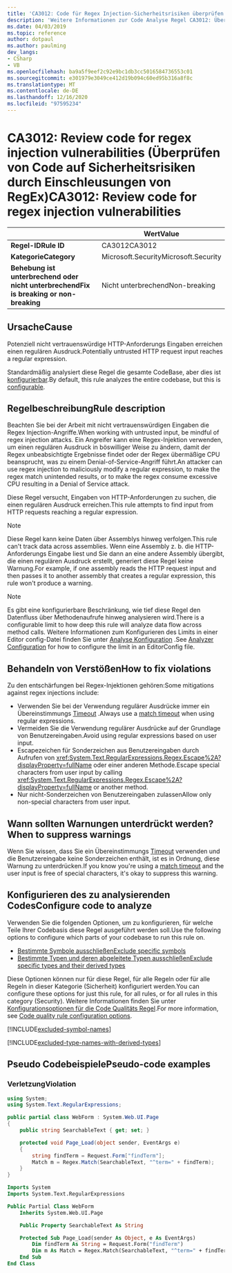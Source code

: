 ```yaml
---
title: 'CA3012: Code für Regex Injection-Sicherheitsrisiken überprüfen (Code Analyse)'
description: 'Weitere Informationen zur Code Analyse Regel CA3012: Überprüfen von Code für Regex Injection-Sicherheitsrisiken'
ms.date: 04/03/2019
ms.topic: reference
author: dotpaul
ms.author: paulming
dev_langs:
- CSharp
- VB
ms.openlocfilehash: ba9a5f9eef2c92e9bc1db3cc5016584736553c01
ms.sourcegitcommit: e301979e3049ce412d19b094c60ed95b316a8f8c
ms.translationtype: MT
ms.contentlocale: de-DE
ms.lasthandoff: 12/16/2020
ms.locfileid: "97595234"
---
```

# <a name="ca3012-review-code-for-regex-injection-vulnerabilities"></a><span data-ttu-id="7204c-103">CA3012: Review code for regex injection vulnerabilities (Überprüfen von Code auf Sicherheitsrisiken durch Einschleusungen von RegEx)</span><span class="sxs-lookup"><span data-stu-id="7204c-103">CA3012: Review code for regex injection vulnerabilities</span></span>

| | <span data-ttu-id="7204c-104">Wert</span><span class="sxs-lookup"><span data-stu-id="7204c-104">Value</span></span> |
|-|-|
| <span data-ttu-id="7204c-105">**Regel-ID**</span><span class="sxs-lookup"><span data-stu-id="7204c-105">**Rule ID**</span></span> |<span data-ttu-id="7204c-106">CA3012</span><span class="sxs-lookup"><span data-stu-id="7204c-106">CA3012</span></span>|
| <span data-ttu-id="7204c-107">**Kategorie**</span><span class="sxs-lookup"><span data-stu-id="7204c-107">**Category**</span></span> |<span data-ttu-id="7204c-108">Microsoft.Security</span><span class="sxs-lookup"><span data-stu-id="7204c-108">Microsoft.Security</span></span>|
| <span data-ttu-id="7204c-109">**Behebung ist unterbrechend oder nicht unterbrechend**</span><span class="sxs-lookup"><span data-stu-id="7204c-109">**Fix is breaking or non-breaking**</span></span> |<span data-ttu-id="7204c-110">Nicht unterbrechend</span><span class="sxs-lookup"><span data-stu-id="7204c-110">Non-breaking</span></span>|

## <a name="cause"></a><span data-ttu-id="7204c-111">Ursache</span><span class="sxs-lookup"><span data-stu-id="7204c-111">Cause</span></span>

<span data-ttu-id="7204c-112">Potenziell nicht vertrauenswürdige HTTP-Anforderungs Eingaben erreichen einen regulären Ausdruck.</span><span class="sxs-lookup"><span data-stu-id="7204c-112">Potentially untrusted HTTP request input reaches a regular expression.</span></span>

<span data-ttu-id="7204c-113">Standardmäßig analysiert diese Regel die gesamte CodeBase, aber dies ist [konfigurierbar](#configure-code-to-analyze).</span><span class="sxs-lookup"><span data-stu-id="7204c-113">By default, this rule analyzes the entire codebase, but this is [configurable](#configure-code-to-analyze).</span></span>

## <a name="rule-description"></a><span data-ttu-id="7204c-114">Regelbeschreibung</span><span class="sxs-lookup"><span data-stu-id="7204c-114">Rule description</span></span>

<span data-ttu-id="7204c-115">Beachten Sie bei der Arbeit mit nicht vertrauenswürdigen Eingaben die Regex Injection-Angriffe.</span><span class="sxs-lookup"><span data-stu-id="7204c-115">When working with untrusted input, be mindful of regex injection attacks.</span></span> <span data-ttu-id="7204c-116">Ein Angreifer kann eine Regex-Injektion verwenden, um einen regulären Ausdruck in böswilliger Weise zu ändern, damit der Regex unbeabsichtigte Ergebnisse findet oder der Regex übermäßige CPU beansprucht, was zu einem Denial-of-Service-Angriff führt.</span><span class="sxs-lookup"><span data-stu-id="7204c-116">An attacker can use regex injection to maliciously modify a regular expression, to make the regex match unintended results, or to make the regex consume excessive CPU resulting in a Denial of Service attack.</span></span>

<span data-ttu-id="7204c-117">Diese Regel versucht, Eingaben von HTTP-Anforderungen zu suchen, die einen regulären Ausdruck erreichen.</span><span class="sxs-lookup"><span data-stu-id="7204c-117">This rule attempts to find input from HTTP requests reaching a regular expression.</span></span>

> [!NOTE]
> <span data-ttu-id="7204c-118">Diese Regel kann keine Daten über Assemblys hinweg verfolgen.</span><span class="sxs-lookup"><span data-stu-id="7204c-118">This rule can't track data across assemblies.</span></span> <span data-ttu-id="7204c-119">Wenn eine Assembly z. b. die HTTP-Anforderungs Eingabe liest und Sie dann an eine andere Assembly übergibt, die einen regulären Ausdruck erstellt, generiert diese Regel keine Warnung.</span><span class="sxs-lookup"><span data-stu-id="7204c-119">For example, if one assembly reads the HTTP request input and then passes it to another assembly that creates a regular expression, this rule won't produce a warning.</span></span>

> [!NOTE]
> <span data-ttu-id="7204c-120">Es gibt eine konfigurierbare Beschränkung, wie tief diese Regel den Datenfluss über Methodenaufrufe hinweg analysieren wird.</span><span class="sxs-lookup"><span data-stu-id="7204c-120">There is a configurable limit to how deep this rule will analyze data flow across method calls.</span></span> <span data-ttu-id="7204c-121">Weitere Informationen zum Konfigurieren des Limits in einer Editor config-Datei finden Sie unter [Analyse Konfiguration](https://github.com/dotnet/roslyn-analyzers/blob/master/docs/Analyzer%20Configuration.md#dataflow-analysis) .</span><span class="sxs-lookup"><span data-stu-id="7204c-121">See [Analyzer Configuration](https://github.com/dotnet/roslyn-analyzers/blob/master/docs/Analyzer%20Configuration.md#dataflow-analysis) for how to configure the limit in an EditorConfig file.</span></span>

## <a name="how-to-fix-violations"></a><span data-ttu-id="7204c-122">Behandeln von Verstößen</span><span class="sxs-lookup"><span data-stu-id="7204c-122">How to fix violations</span></span>

<span data-ttu-id="7204c-123">Zu den entschärfungen bei Regex-Injektionen gehören:</span><span class="sxs-lookup"><span data-stu-id="7204c-123">Some mitigations against regex injections include:</span></span>

- <span data-ttu-id="7204c-124">Verwenden Sie bei der Verwendung regulärer Ausdrücke immer ein Übereinstimmungs [Timeout](../../../standard/base-types/best-practices.md#use-time-out-values) .</span><span class="sxs-lookup"><span data-stu-id="7204c-124">Always use a [match timeout](../../../standard/base-types/best-practices.md#use-time-out-values) when using regular expressions.</span></span>
- <span data-ttu-id="7204c-125">Vermeiden Sie die Verwendung regulärer Ausdrücke auf der Grundlage von Benutzereingaben.</span><span class="sxs-lookup"><span data-stu-id="7204c-125">Avoid using regular expressions based on user input.</span></span>
- <span data-ttu-id="7204c-126">Escapezeichen für Sonderzeichen aus Benutzereingaben durch Aufrufen von <xref:System.Text.RegularExpressions.Regex.Escape%2A?displayProperty=fullName> oder einer anderen Methode.</span><span class="sxs-lookup"><span data-stu-id="7204c-126">Escape special characters from user input by calling <xref:System.Text.RegularExpressions.Regex.Escape%2A?displayProperty=fullName> or another method.</span></span>
- <span data-ttu-id="7204c-127">Nur nicht-Sonderzeichen von Benutzereingaben zulassen</span><span class="sxs-lookup"><span data-stu-id="7204c-127">Allow only non-special characters from user input.</span></span>

## <a name="when-to-suppress-warnings"></a><span data-ttu-id="7204c-128">Wann sollten Warnungen unterdrückt werden?</span><span class="sxs-lookup"><span data-stu-id="7204c-128">When to suppress warnings</span></span>

<span data-ttu-id="7204c-129">Wenn Sie wissen, dass Sie ein Übereinstimmungs [Timeout](../../../standard/base-types/best-practices.md#use-time-out-values) verwenden und die Benutzereingabe keine Sonderzeichen enthält, ist es in Ordnung, diese Warnung zu unterdrücken.</span><span class="sxs-lookup"><span data-stu-id="7204c-129">If you know you're using a [match timeout](../../../standard/base-types/best-practices.md#use-time-out-values) and the user input is free of special characters, it's okay to suppress this warning.</span></span>

## <a name="configure-code-to-analyze"></a><span data-ttu-id="7204c-130">Konfigurieren des zu analysierenden Codes</span><span class="sxs-lookup"><span data-stu-id="7204c-130">Configure code to analyze</span></span>

<span data-ttu-id="7204c-131">Verwenden Sie die folgenden Optionen, um zu konfigurieren, für welche Teile Ihrer Codebasis diese Regel ausgeführt werden soll.</span><span class="sxs-lookup"><span data-stu-id="7204c-131">Use the following options to configure which parts of your codebase to run this rule on.</span></span>

- [<span data-ttu-id="7204c-132">Bestimmte Symbole ausschließen</span><span class="sxs-lookup"><span data-stu-id="7204c-132">Exclude specific symbols</span></span>](#exclude-specific-symbols)
- [<span data-ttu-id="7204c-133">Bestimmte Typen und deren abgeleitete Typen ausschließen</span><span class="sxs-lookup"><span data-stu-id="7204c-133">Exclude specific types and their derived types</span></span>](#exclude-specific-types-and-their-derived-types)

<span data-ttu-id="7204c-134">Diese Optionen können nur für diese Regel, für alle Regeln oder für alle Regeln in dieser Kategorie (Sicherheit) konfiguriert werden.</span><span class="sxs-lookup"><span data-stu-id="7204c-134">You can configure these options for just this rule, for all rules, or for all rules in this category (Security).</span></span> <span data-ttu-id="7204c-135">Weitere Informationen finden Sie unter [Konfigurationsoptionen für die Code Qualitäts Regel](../code-quality-rule-options.md).</span><span class="sxs-lookup"><span data-stu-id="7204c-135">For more information, see [Code quality rule configuration options](../code-quality-rule-options.md).</span></span>

[!INCLUDE[excluded-symbol-names](~/includes/code-analysis/excluded-symbol-names.md)]

[!INCLUDE[excluded-type-names-with-derived-types](~/includes/code-analysis/excluded-type-names-with-derived-types.md)]

## <a name="pseudo-code-examples"></a><span data-ttu-id="7204c-136">Pseudo Codebeispiele</span><span class="sxs-lookup"><span data-stu-id="7204c-136">Pseudo-code examples</span></span>

### <a name="violation"></a><span data-ttu-id="7204c-137">Verletzung</span><span class="sxs-lookup"><span data-stu-id="7204c-137">Violation</span></span>

```csharp
using System;
using System.Text.RegularExpressions;

public partial class WebForm : System.Web.UI.Page
{
    public string SearchableText { get; set; }

    protected void Page_Load(object sender, EventArgs e)
    {
        string findTerm = Request.Form["findTerm"];
        Match m = Regex.Match(SearchableText, "^term=" + findTerm);
    }
}
```

```vb
Imports System
Imports System.Text.RegularExpressions

Public Partial Class WebForm
    Inherits System.Web.UI.Page

    Public Property SearchableText As String

    Protected Sub Page_Load(sender As Object, e As EventArgs)
        Dim findTerm As String = Request.Form("findTerm")
        Dim m As Match = Regex.Match(SearchableText, "^term=" + findTerm)
    End Sub
End Class
```
